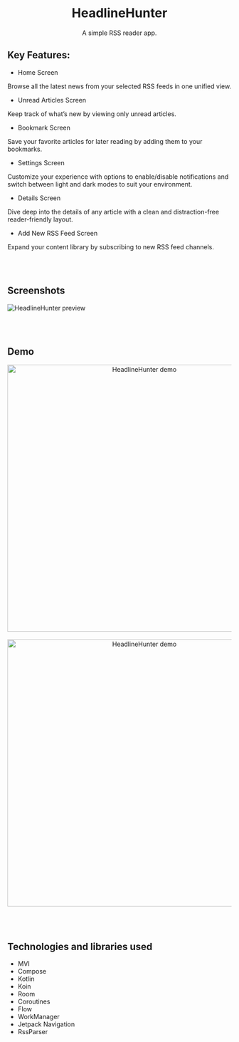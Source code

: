 <h1 align="center">HeadlineHunter</h1>

<p align="center">A simple RSS reader app.</p>


## Key Features:
- Home Screen
<p>Browse all the latest news from your selected RSS feeds in one unified view.</p>

- Unread Articles Screen
<p>Keep track of what’s new by viewing only unread articles.</p>

- Bookmark Screen
<p>Save your favorite articles for later reading by adding them to your bookmarks.</p>

- Settings Screen
<p>Customize your experience with options to enable/disable notifications and switch between light and dark modes to suit your environment.</p>

- Details Screen
<p>Dive deep into the details of any article with a clean and distraction-free reader-friendly layout.</p>

- Add New RSS Feed Screen
<p>Expand your content library by subscribing to new RSS feed channels.</p>

<br><br/>
## Screenshots
<img src="preview.png" alt="HeadlineHunter preview" />

<br><br/>
## Demo
<p align="center">
<img height="600" src="demo1.gif" alt="HeadlineHunter demo" />
  <br><br/>
<img height="600" src="demo2.gif" alt="HeadlineHunter demo" />
</p>


<br><br/>
## Technologies and libraries used
- MVI
- Compose
- Kotlin
- Koin
- Room
- Coroutines
- Flow
- WorkManager
- Jetpack Navigation
- RssParser
